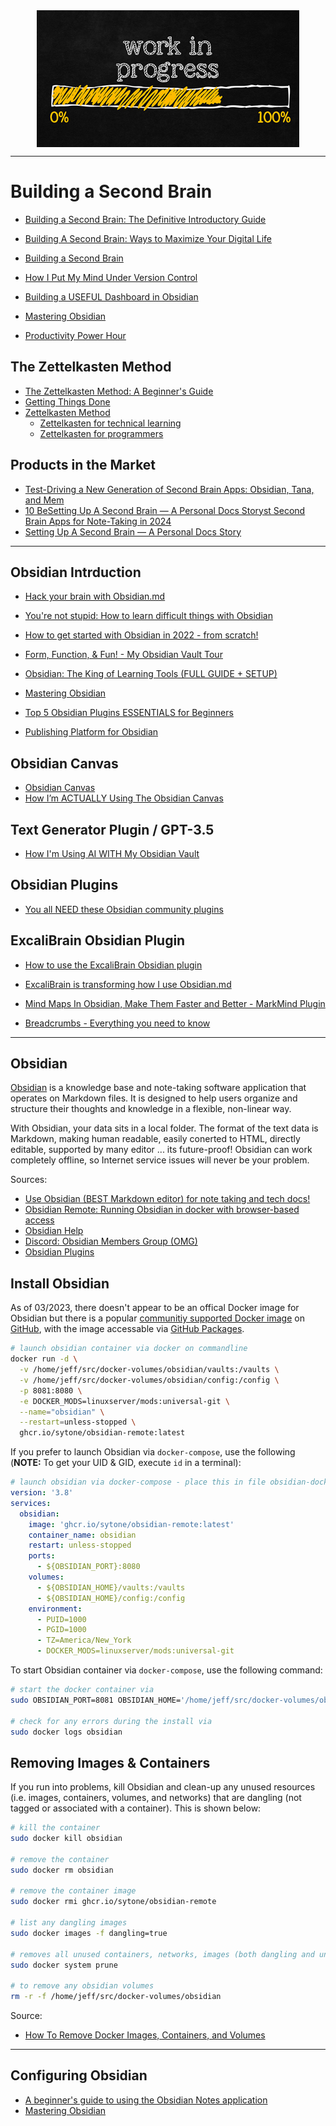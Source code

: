 <!--
Maintainer:   jeffskinnerbox@yahoo.com / www.jeffskinnerbox.me
Version:      0.0.1
-->

<div align="center">
<img src="https://raw.githubusercontent.com/jeffskinnerbox/blog/main/content/images/banners-bkgrds/work-in-progress.jpg" title="These materials require additional work and are not ready for general use." align="center" width=420px height=219px>
</div>

---------------


# Building a Second Brain

* [Building a Second Brain: The Definitive Introductory Guide](https://fortelabs.com/blog/basboverview/)
* [Building A Second Brain: Ways to Maximize Your Digital Life](https://clickup.com/blog/building-a-second-brain/)
* [Building a Second Brain](https://maggiewang.org/writing/building-a-second-brain/)

* [How I Put My Mind Under Version Control](https://medium.com/analytics-vidhya/how-i-put-my-mind-under-version-control-24caea37b8a5)
* [Building a USEFUL Dashboard in Obsidian](https://www.youtube.com/watch?v=AatZl1Z_n-g)
* [Mastering Obsidian](https://www.youtube.com/watch?v=ctetnQfSdfM&list=PL7oLu8NfQd84_gsyqBVSVgUmCCgcvSZMx)
* [Productivity Power Hour](https://www.youtube.com/playlist?list=PLdW65tjm2FbYSQrIdSfPIELCtXwKclnuv)


## The Zettelkasten Method

* [The Zettelkasten Method: A Beginner's Guide](https://www.goodnotes.com/blog/zettelkasten-method)
* [Getting Things Done](https://gettingthingsdone.com/)
* [Zettelkasten Method](https://zettelkasten.de/overview/)
    * [Zettelkasten for technical learning](https://www.youtube.com/watch?v=eNACvn_pfAE)
    * [Zettelkasten for programmers](https://www.youtube.com/watch?v=z9IgFRAVV9w&t=0s)


## Products in the Market

* [Test-Driving a New Generation of Second Brain Apps: Obsidian, Tana, and Mem](https://fortelabs.com/blog/test-driving-a-new-generation-of-second-brain-apps-obsidian-tana-and-mem/)
* [10 BeSetting Up A Second Brain — A Personal Docs Storyst Second Brain Apps for Note-Taking in 2024](https://clickup.com/blog/second-brain-apps/)
* [Setting Up A Second Brain — A Personal Docs Story](https://medium.com/age-of-awareness/setting-up-a-second-brain-a-personal-docs-story-59089cf72c64)

---------------


## Obsidian Intrduction

* [Hack your brain with Obsidian.md](https://www.youtube.com/watch?v=DbsAQSIKQXk)
* [You're not stupid: How to learn difficult things with Obsidian](https://www.youtube.com/watch?v=QXIa0NAycGo)
* [How to get started with Obsidian in 2022 - from scratch!](https://www.youtube.com/watch?v=OUrOfIqvGS4)
* [Form, Function, & Fun! - My Obsidian Vault Tour](https://www.youtube.com/watch?v=rAkerV8rlow)

* [Obsidian: The King of Learning Tools (FULL GUIDE + SETUP)](https://www.youtube.com/watch?v=hSTy_BInQs8)
* [Mastering Obsidian](https://www.youtube.com/playlist?list=PL7oLu8NfQd84_gsyqBVSVgUmCCgcvSZMx)
* [Top 5 Obsidian Plugins ESSENTIALS for Beginners](https://www.youtube.com/watch?v=8uBMjAoE--I)

* [Publishing Platform for Obsidian](https://obsidian.md/publish)


## Obsidian Canvas

* [Obsidian Canvas](https://www.youtube.com/watch?v=vLBd_ADeKIw)
* [How I’m ACTUALLY Using The Obsidian Canvas](https://www.youtube.com/watch?v=HFK3D7zeyTA)


## Text Generator Plugin / GPT-3.5

* [How I'm Using AI WITH My Obsidian Vault](https://www.youtube.com/watch?v=tNAsLbGdM6A)


## Obsidian Plugins

* [You all NEED these Obsidian community plugins](https://www.youtube.com/watch?v=Yzi1o-BH6QQ)


## ExcaliBrain Obsidian Plugin

* [How to use the ExcaliBrain Obsidian plugin](https://www.youtube.com/watch?v=gqEtn3gCZF0)
* [ExcaliBrain is transforming how I use Obsidian.md](https://www.youtube.com/watch?v=gOkniMkDPyM)

* [Mind Maps In Obsidian, Make Them Faster and Better - MarkMind Plugin](https://www.youtube.com/watch?v=fMq0aoAjueE)
* [Breadcrumbs - Everything you need to know](https://www.youtube.com/watch?v=N4QmszBRu9I)

---------------


## Obsidian

[Obsidian][04] is a knowledge base and note-taking software application
that operates on Markdown files.
It is designed to help users organize and structure their thoughts
and knowledge in a flexible, non-linear way.

With Obsidian, your data sits in a local folder.
The format of the text data is Markdown, making human readable, easily conerted to HTML,
directly editable, supported by many editor ... its future-proof!
Obsidian can work completely offline,
so Internet service issues will never be your problem.

Sources:

* [Use Obsidian (BEST Markdown editor) for note taking and tech docs!](https://www.youtube.com/watch?v=cBzc5r-FNW0)
* [Obsidian Remote: Running Obsidian in docker with browser-based access][02]
* [Obsidian Help](https://help.obsidian.md/Obsidian/Index)
* [Discord: Obsidian Members Group (OMG)](https://discord.com/invite/obsidianmd)
* [Obsidian Plugins](https://obsidian.md/plugins)


## Install Obsidian
As of 03/2023, there doesn't appear to be an offical Docker image for Obsidian
but there is a popular [communitiy supported Docker image][02] on [GitHub][03],
with the image accessable via [GitHub Packages][01].

```bash
# launch obsidian container via docker on commandline
docker run -d \
  -v /home/jeff/src/docker-volumes/obsidian/vaults:/vaults \
  -v /home/jeff/src/docker-volumes/obsidian/config:/config \
  -p 8081:8080 \
  -e DOCKER_MODS=linuxserver/mods:universal-git \
  --name="obsidian" \
  --restart=unless-stopped \
  ghcr.io/sytone/obsidian-remote:latest
```

If you prefer to launch Obsidian via `docker-compose`, use the following
(**NOTE:** To get your UID & GID, execute `id` in a terminal):

```yaml
# launch obsidian via docker-compose - place this in file obsidian-docker-compose.yml
version: '3.8'
services:
  obsidian:
    image: 'ghcr.io/sytone/obsidian-remote:latest'
    container_name: obsidian
    restart: unless-stopped
    ports:
      - ${OBSIDIAN_PORT}:8080
    volumes:
      - ${OBSIDIAN_HOME}/vaults:/vaults
      - ${OBSIDIAN_HOME}/config:/config
    environment:
      - PUID=1000
      - PGID=1000
      - TZ=America/New_York
      - DOCKER_MODS=linuxserver/mods:universal-git
```

To start Obsidian container via `docker-compose`,
use the following command:

```bash
# start the docker container via
sudo OBSIDIAN_PORT=8081 OBSIDIAN_HOME='/home/jeff/src/docker-volumes/obsidian' docker-compose --file ./obsidian-docker-compose.yml up -d

# check for any errors during the install via
sudo docker logs obsidian
```


## Removing Images & Containers

If you run into problems,
kill Obsidian and clean-up any unused resources
(i.e. images, containers, volumes, and networks)
that are dangling (not tagged or associated with a container).
This is shown below:

```bash
# kill the container
sudo docker kill obsidian

# remove the container
sudo docker rm obsidian

# remove the container image
sudo docker rmi ghcr.io/sytone/obsidian-remote

# list any dangling images
sudo docker images -f dangling=true

# removes all unused containers, networks, images (both dangling and unreferenced), and optionally, volumes
sudo docker system prune

# to remove any obsidian volumes
rm -r -f /home/jeff/src/docker-volumes/obsidian
```

Source:

* [How To Remove Docker Images, Containers, and Volumes](https://www.digitalocean.com/community/tutorials/how-to-remove-docker-images-containers-and-volumes)

---------------


## Configuring Obsidian

* [A beginner's guide to using the Obsidian Notes application](https://www.marclittlemore.com/beginners-guide-note-taking-obsidian/#what-are-obsidian-backlinks)
* [Mastering Obsidian](https://www.youtube.com/watch?v=ctetnQfSdfM&list=PL7oLu8NfQd84_gsyqBVSVgUmCCgcvSZMx)

[01]:https://github.com/features/packages
[02]:https://forum.obsidian.md/t/obsidian-remote-running-obsidian-in-docker-with-browser-based-access/34312
[03]:https://github.com/sytone/obsidian-remote
[04]:https://obsidian.md/
